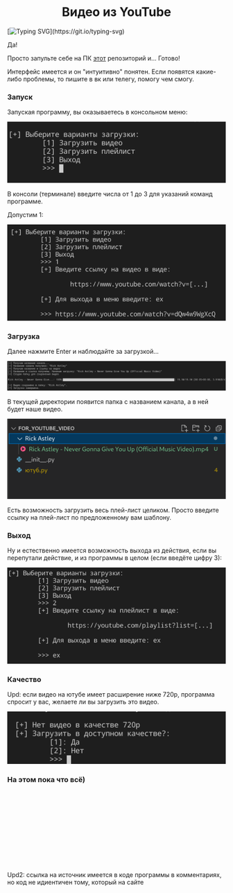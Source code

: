 <h1 align='center'>Видео из YouTube</h1>

[![Typing SVG](https://readme-typing-svg.herokuapp.com?color=FF9999&lines=%D0%97%D0%B0%D0%B3%D1%80%D1%83%D0%B7%D0%B8%D1%82%D1%8C+%D0%B2%D0%B8%D0%B4%D0%B5%D0%BE+%D0%B8%D0%B7+YouTube+?)](https://git.io/typing-svg)
<p>Да!</p>
<p>Просто запульте себе на ПК <a href='https://github.com/divanys/for_youtube_video'> этот</a> репозиторий и... Готово!</p>
<p>Интерфейс имеется и он "интуитивно" понятен. Если появятся какие-либо проблемы, то пишите в вк или телегу, помогу чем смогу.</p>
<div class='interface'>
  <h3>Запуск</h3>
  <p>Запуская программу, вы оказываетесь в консольном меню:</p>
    <img src='https://github.com/divanys/for_youtube_video/blob/master/forPhoto/%D0%BD%D0%B0%D1%87%D0%B0%D0%BB%D0%BE.png'>
  <p>В консоли (терминале) введите числа от 1 до 3 для указаний команд программе.</p>
  <p>Допустим 1:</p>
    <img src='https://github.com/divanys/for_youtube_video/blob/master/forPhoto/%D0%B2%D0%B2%D0%BE%D0%B4%D0%A1%D1%81%D1%8B%D0%BB%D0%BA%D0%B8%D0%9D%D0%B0%D0%92%D0%B8%D0%B4%D0%B5%D0%BE.png'>
  <h3>Загрузка</h3>
  <p>Далее нажмите Enter и наблюдайте за загрузкой...</p>
    <img src='https://github.com/divanys/for_youtube_video/blob/master/forPhoto/%D0%B7%D0%B0%D0%B3%D1%80%D1%83%D0%B7%D0%BA%D0%B0.png'>
  <p>В текущей директории появится папка с названием канала, а в ней будет наше видео.</p>
    <img src='https://github.com/divanys/for_youtube_video/blob/master/forPhoto/%D0%B4%D0%B8%D1%80%D0%B5%D0%BA%D1%82%D0%BE%D1%80%D0%B8%D1%8F.png'>
  <p>Есть возможность загрузить весь плей-лист целиком. Просто введите ссылку на плей-лист по предложенному вам шаблону.</p>
  <h3>Выход</h3>
  <p>Ну и естественно имеется возможность выхода из действия, если вы перепутали действие, и из программы в целом (если введёте цифру 3):</p>
    <img src='https://github.com/divanys/for_youtube_video/blob/master/forPhoto/%D0%B2%D1%8B%D1%85%D0%BE%D0%B4%D0%98%D0%B7%D0%94%D0%B5%D0%B9%D1%81%D1%82%D0%B2%D0%B8%D1%8F.png'>
  <h3>Качество</h3>
<p>Upd: если видео на ютубе имеет расширение ниже 720p, программа спросит у вас, желаете ли вы загрузить это видео.</p>
    <img src='https://github.com/divanys/for_youtube_video/blob/master/forPhoto/%D0%BA%D0%B0%D1%87%D0%B5%D1%81%D1%82%D0%B2%D0%BE.png'>
  <h3>На этом пока что всё)</h3>
</div>
<br>
<br>
<br>
<br>
<br>
<br>
<br>
<br>
<br>
<br>
<p>Upd2: ссылка на источник имеется в коде программы в комментариях, но код не идиентичен тому, который на сайте</p>
